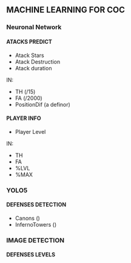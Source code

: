 ## MACHINE LEARNING FOR COC 
### Neuronal Network
#### ATACKS PREDICT
  * Atack Stars
  * Atack Destruction
  * Atack duration

IN: 
  * TH (/15)
  * FA (/2000)
  * PositionDif (a definor)

#### PLAYER INFO
  * Player Level

IN:
  * TH
  * FA
  * %LVL
  * %MAX

### YOLO5
#### DEFENSES DETECTION

  * Canons ()
  * InfernoTowers ()
### IMAGE DETECTION
#### DEFENSES LEVELS







